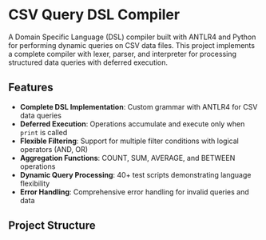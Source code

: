 # CSV Query DSL Compiler

A Domain Specific Language (DSL) compiler built with ANTLR4 and Python for performing dynamic queries on CSV data files. This project implements a complete compiler with lexer, parser, and interpreter for processing structured data queries with deferred execution.

## Features

- **Complete DSL Implementation**: Custom grammar with ANTLR4 for CSV data queries
- **Deferred Execution**: Operations accumulate and execute only when `print` is called
- **Flexible Filtering**: Support for multiple filter conditions with logical operators (AND, OR)
- **Aggregation Functions**: COUNT, SUM, AVERAGE, and BETWEEN operations
- **Dynamic Query Processing**: 40+ test scripts demonstrating language flexibility
- **Error Handling**: Comprehensive error handling for invalid queries and data

## Project Structure

